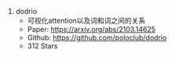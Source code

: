 1. dodrio
    - 可视化attention以及词和词之间的关系
    - Paper: https://arxiv.org/abs/2103.14625
    - Github: https://github.com/poloclub/dodrio
    - 312 Stars